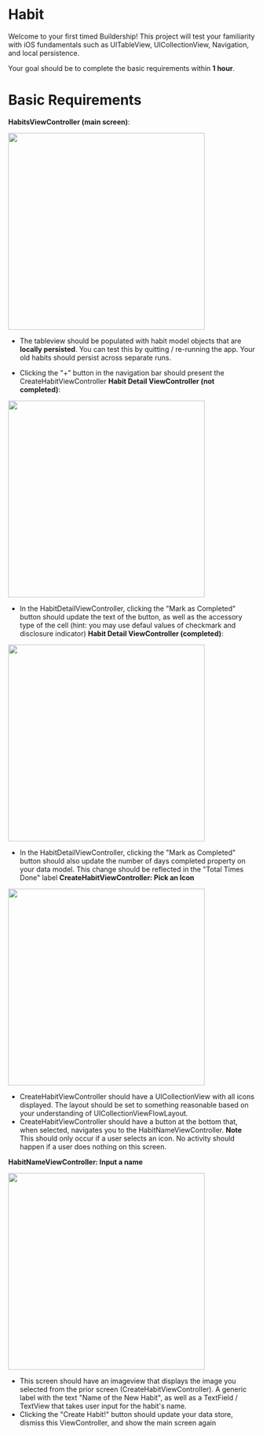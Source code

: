 # Habit

Welcome to your first timed Buildership! This project will test your familiarity with iOS fundamentals such as UITableView, UICollectionView, Navigation, and local persistence. 

Your goal should be to complete the basic requirements within **1 hour**.

# Basic Requirements

**HabitsViewController (main screen)**: 

<img src="https://user-images.githubusercontent.com/15020917/69065222-43986900-09d4-11ea-9570-29d39a23bc4a.png" width="400">

* The tableview should be populated with habit model objects that are **locally persisted**. You can test this by quitting / re-running the app. Your old habits should persist across separate runs. 

* Clicking the "+" button in the navigation bar should present the CreateHabitViewController
**Habit Detail ViewController (not completed)**:

<img src="https://user-images.githubusercontent.com/15020917/69066129-adfdd900-09d5-11ea-8f31-523565cba1de.png" width="400">

* In the HabitDetailViewController, clicking the "Mark as Completed" button should update the text of the button, as well as the accessory type of the cell (hint: you may use defaul values of checkmark and disclosure indicator)
**Habit Detail ViewController (completed)**:

<img src="https://user-images.githubusercontent.com/15020917/69065225-4430ff80-09d4-11ea-97ef-cb4895991098.png" width="400">

* In the HabitDetailViewController, clicking the "Mark as Completed" button should also update the number of days completed property on your data model. This change should be reflected in the "Total Times Done" label
**CreateHabitViewController: Pick an Icon**

<img src="https://user-images.githubusercontent.com/15020917/69065223-4430ff80-09d4-11ea-9dcf-df9c7b077103.png" width="400">

* CreateHabitViewController should have a UICollectionView with all icons displayed. The layout should be set to something reasonable based on your understanding of UICollectionViewFlowLayout. 
* CreateHabitViewController should have a button at the bottom that, when selected, navigates you to the HabitNameViewController. **Note** This should only occur if a user selects an icon. No activity should happen if a user does nothing on this screen. 

**HabitNameViewController: Input a name**

<img src="https://user-images.githubusercontent.com/15020917/69065224-4430ff80-09d4-11ea-9021-efadfe4828fe.png" width="400">

* This screen should have an imageview that displays the image you selected from the prior screen (CreateHabitViewController). A generic label with the text "Name of the New Habit", as well as a TextField / TextView that takes user input for the habit's name. 
* Clicking the "Create Habit!" button should update your data store, dismiss this ViewController, and show the main screen again






